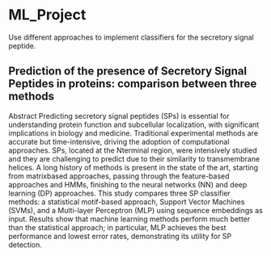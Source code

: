 # ML_Project

Use different approaches to implement classifiers for the secretory signal peptide.

## Prediction of the presence of Secretory Signal Peptides in proteins: comparison between three methods

Abstract Predicting secretory signal peptides (SPs) is essential for understanding protein function and subcellular localization, with significant implications in biology and medicine. Traditional experimental methods are accurate but time-intensive, driving the adoption of computational approaches. SPs, located at the Nterminal region, were intensively studied and they are challenging to predict due to their similarity to transmembrane helices. A long history of methods is present in the state of the art, starting from matrixbased approaches, passing through the feature-based approaches and HMMs, finishing to the neural networks (NN) and deep learning (DP) approaches. This study compares three SP classifier methods: a statistical motif-based approach, Support Vector Machines (SVMs), and a Multi-layer Perceptron (MLP) using sequence embeddings as input. Results show that machine learning methods perform much better than the statistical approach; in particular, MLP achieves the best performance and lowest error rates, demonstrating its utility for SP detection.
